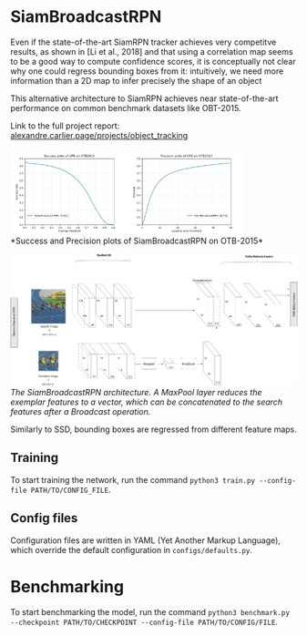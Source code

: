 # SiamBroadcastRPN

Even if the state-of-the-art SiamRPN tracker achieves very competitve results, as shown in [Li et al., 2018] and that using a correlation map seems to be a good way to compute confidence scores, it is conceptually not clear why one could regress bounding boxes from it: intuitively, we need more information than a 2D map to infer precisely the shape of an object

This alternative architecture to SiamRPN achieves near state-of-the-art performance on common benchmark datasets like OBT-2015.

Link to the full project report: [alexandre.carlier.page/projects/object_tracking](https://alexandre.carlier.page/projects/object_tracking/)

<div>
  <img src="images/success_plots.png" width="40%" />
  <img src="images/precision_plots.png" width="40%" />
</div>
*Success and Precision plots of SiamBroadcastRPN on OTB-2015*

![](images/SiamBroadcastRPN.png)
*The SiamBroadcastRPN architecture. A MaxPool layer reduces the exemplar features to a vector, which can be concatenated to the search features after a Broadcast operation.*

Similarly to SSD, bounding boxes are regressed from different feature maps.

## Training
To start training the network, run the command `python3 train.py --config-file PATH/TO/CONFIG_FILE`.

## Config files
Configuration files are written in YAML (Yet Another Markup Language), which override the default configuration in `configs/defaults.py`.

# Benchmarking
To start benchmarking the model, run the command `python3 benchmark.py --checkpoint PATH/TO/CHECKPOINT --config-file PATH/TO/CONFIG/FILE`.
